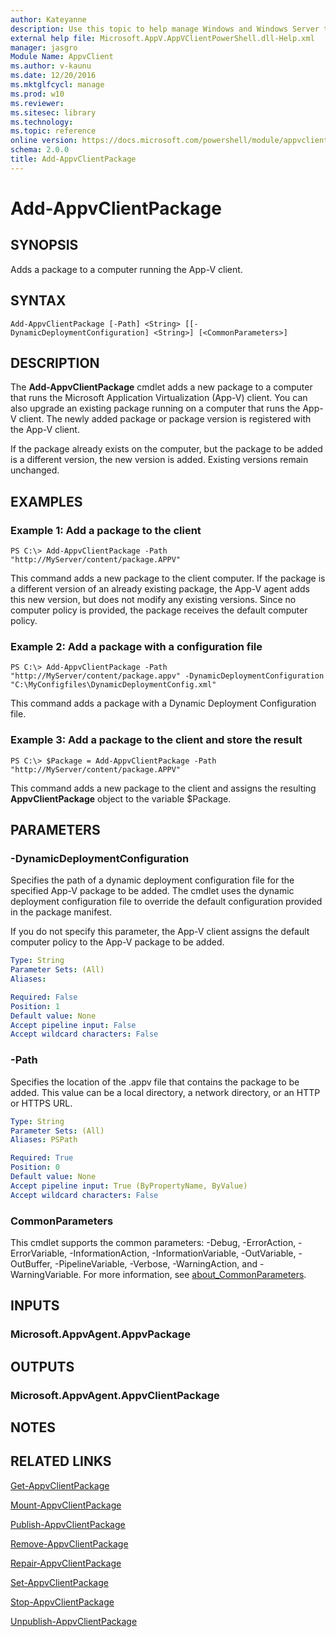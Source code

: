 ```yaml
---
author: Kateyanne
description: Use this topic to help manage Windows and Windows Server technologies with Windows PowerShell.
external help file: Microsoft.AppV.AppVClientPowerShell.dll-Help.xml
manager: jasgro
Module Name: AppvClient
ms.author: v-kaunu
ms.date: 12/20/2016
ms.mktglfcycl: manage
ms.prod: w10
ms.reviewer: 
ms.sitesec: library
ms.technology: 
ms.topic: reference
online version: https://docs.microsoft.com/powershell/module/appvclient/add-appvclientpackage?view=windowsserver2022-ps&wt.mc_id=ps-gethelp
schema: 2.0.0
title: Add-AppvClientPackage
---
```


# Add-AppvClientPackage

## SYNOPSIS
Adds a package to a computer running the App-V client.

## SYNTAX

```
Add-AppvClientPackage [-Path] <String> [[-DynamicDeploymentConfiguration] <String>] [<CommonParameters>]
```

## DESCRIPTION
The **Add-AppvClientPackage** cmdlet adds a new package to a computer that runs the Microsoft Application Virtualization (App-V) client.
You can also upgrade an existing package running on a computer that runs the App-V client.
The newly added package or package version is registered with the App-V client.

If the package already exists on the computer, but the package to be added is a different version, the new version is added.
Existing versions remain unchanged.

## EXAMPLES

### Example 1: Add a package to the client
```
PS C:\> Add-AppvClientPackage -Path "http://MyServer/content/package.APPV"
```

This command adds a new package to the client computer.
If the package is a different version of an already existing package, the App-V agent adds this new version, but does not modify any existing versions.
Since no computer policy is provided, the package receives the default computer policy.

### Example 2: Add a package with a configuration file
```
PS C:\> Add-AppvClientPackage -Path "http://MyServer/content/package.appv" -DynamicDeploymentConfiguration "C:\MyConfigfiles\DynamicDeploymentConfig.xml"
```

This command adds a package with a Dynamic Deployment Configuration file.

### Example 3: Add a package to the client and store the result
```
PS C:\> $Package = Add-AppvClientPackage -Path "http://MyServer/content/package.APPV"
```

This command adds a new package to the client and assigns the resulting **AppvClientPackage** object to the variable $Package.

## PARAMETERS

### -DynamicDeploymentConfiguration
Specifies the path of a dynamic deployment configuration file for the specified App-V package to be added.
The cmdlet uses the dynamic deployment configuration file to override the default configuration provided in the package manifest.

If you do not specify this parameter, the App-V client assigns the default computer policy to the App-V package to be added.

```yaml
Type: String
Parameter Sets: (All)
Aliases: 

Required: False
Position: 1
Default value: None
Accept pipeline input: False
Accept wildcard characters: False
```

### -Path
Specifies the location of the .appv file that contains the package to be added.
This value can be a local directory, a network directory, or an HTTP or HTTPS URL.

```yaml
Type: String
Parameter Sets: (All)
Aliases: PSPath

Required: True
Position: 0
Default value: None
Accept pipeline input: True (ByPropertyName, ByValue)
Accept wildcard characters: False
```

### CommonParameters
This cmdlet supports the common parameters: -Debug, -ErrorAction, -ErrorVariable, -InformationAction, -InformationVariable, -OutVariable, -OutBuffer, -PipelineVariable, -Verbose, -WarningAction, and -WarningVariable. For more information, see [about_CommonParameters](https://go.microsoft.com/fwlink/?LinkID=113216).

## INPUTS

### Microsoft.AppvAgent.AppvPackage

## OUTPUTS

### Microsoft.AppvAgent.AppvClientPackage

## NOTES

## RELATED LINKS

[Get-AppvClientPackage](./Get-AppvClientPackage.md)

[Mount-AppvClientPackage](./Mount-AppvClientPackage.md)

[Publish-AppvClientPackage](./Publish-AppvClientPackage.md)

[Remove-AppvClientPackage](./Remove-AppvClientPackage.md)

[Repair-AppvClientPackage](./Repair-AppvClientPackage.md)

[Set-AppvClientPackage](./Set-AppvClientPackage.md)

[Stop-AppvClientPackage](./Stop-AppvClientPackage.md)

[Unpublish-AppvClientPackage](./Unpublish-AppvClientPackage.md)

